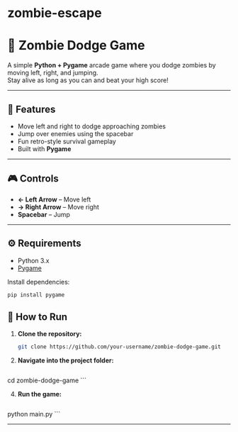 # zombie-escape

# 🧟 Zombie Dodge Game

A simple **Python + Pygame** arcade game where you dodge zombies by moving left, right, and jumping.  
Stay alive as long as you can and beat your high score!

---

## 📌 Features
- Move left and right to dodge approaching zombies  
- Jump over enemies using the spacebar  
- Fun retro-style survival gameplay  
- Built with **Pygame**

---

## 🎮 Controls
- **← Left Arrow** – Move left  
- **→ Right Arrow** – Move right  
- **Spacebar** – Jump  

---

## ⚙️ Requirements
- Python 3.x  
- [Pygame](https://www.pygame.org/)  

Install dependencies:
```bash
pip install pygame
```

## 🚀 How to Run

1. **Clone the repository:**
   ```bash
   git clone https://github.com/your-username/zombie-dodge-game.git
   ```
2. **Navigate into the project folder:**
   ```bash
  cd zombie-dodge-game
    ```

4. **Run the game:**
   ```bash
  python main.py
    ```

---

